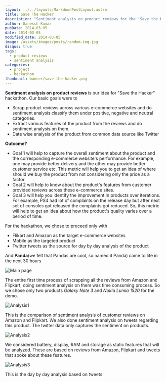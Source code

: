```yaml
---
layout: ../../layouts/MarkdownPostLayout.astro
title: Save The Hacker
description: "Sentiment analysis on product reviews for the 'Save the Hacker' hackathon, focusing on e-commerce websites and social media data to evaluate product performance and customer sentiment."
author: Ganessh Kumar
pubDate: 2014-03-05
date: 2014-03-05
modified_date: 2014-03-05
image: /assets/images/posts/random-img.jpg
disqus: true
tags:
  - product reviews
  - sentiment analysis
categories:
  - project
  - hackathon
thumbnail: banner/save-the-hacker.png
---
```


**Sentiment analysis on product reviews** is our idea for "Save the Hacker" hackathon. Our basic goals were to

* Scrap product reviews across various e-commerce websites and do sentiment analysis classify them under positive, negative and neutral categories.
* Extract various features of the product from the reviews and do sentiment analysis on them.
* Date wise analysis of the product from common data source like Twitter

**Outcome?**

* Goal 1 will help to capture the overall sentiment about the product and the corresponding e-commerce website's performance. For example, one may provide better delivery and the other may provide better customer service etc. This metric will help you to get an idea of where should we buy the product from not considering only the price as a factor.
* Goal 2 will help to know about the product's features from customer provided reviews across these e-commerce sites.
* Goal 3 will help you identify the improvement in products over iterations. For example, PS4 had lot of complaints on the release day but after next set of consoles got released the complaints got reduced. So, this metric will help to get an idea about how the product's quality varies over a period of time.


For the hackathon, we chose to proceed only with

* Flikart and Amazon as the target e-commerce websites
* Mobile as the targeted product
* Twitter tweets as the source for day by day analysis of the product

And **Panda**(we felt that Pandas are cool, so named it Panda) came to life in the next 30 hours

![Main page](http://i.imgur.com/zUbNOSw.png)

The entire first time process of scrapping all the reviews from Amazon and Flipkart, doing sentiment analysis on them was time consuming process. So we chose only two products *Galaxy Note 3* and *Nokia Lumia 1520* for the demo.

![Analysis1](http://i.imgur.com/92wlCJF.png)

This is the comparison of sentiment analysis of customer reviews on Amazon and Flipkart. We also done sentiment analysis on tweets regarding this product. The twitter data only captures the sentiment on products.

![Analysis2](http://i.imgur.com/By5B6j2.png)

We considered battery, display, RAM and storage as static features that will be analyzed. These are based on reviews from Amazon, Flipkart and tweets that spoke about these features.

![Analysis3](http://i.imgur.com/ZNX4Pqt.png)

This is the day by day analysis based on tweets